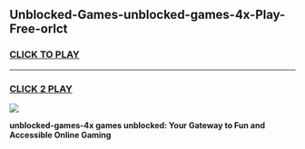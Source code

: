 
## Unblocked-Games-unblocked-games-4x-Play-Free-orlct
<h3>
<a href="https://premium76.site?title=unblocked-games-4x&ref=18A1">CLICK TO PLAY</a></h3>
<hr>

<h3>
<a href="https://premium76.site?title=unblocked-games-4x&ref=18A1">CLICK 2 PLAY</a>
  
</h3>

<a href="https://premium76.site?title=unblocked-games-4x&ref=18A1"><img src="https://clearcache.store/games.png"></a>


**unblocked-games-4x games unblocked: Your Gateway to Fun and Accessible Online Gaming**
